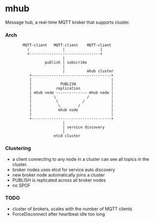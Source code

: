 mhub
====

Message hub, a real-time MQTT broker that supports cluster.

### Arch

            MQTT-client   MQTT-client    MQTT-client 
              |               |                |
              +--------------------------------+
                              |
                      publish | subscribe
                              |
                              |          mhub cluster
               +------------------------------------+
               |                                    |
               |             PUBLISH                |
               |           replication              |
               | mhub node -------------- mhub node |
               |          \              /          |
               |           \           /            |
               |            \        /              |
               |            mhub node               |
               |                                    |
               +------------------------------------+
                              |
                              | service discovery
                              |
                          etcd cluster



### Clustering

* a client connecting to any node in a cluster can see all topics in the cluster.
* broker nodes uses etcd for service auto discovery
* new broker node automatically joins a cluster
* PUBLISH is replicated across all broker nodes
* no SPOF

### TODO
*   cluster of brokers, scales with the number of MQTT clients
*   ForceDisconnect after heartbeat idle too long
